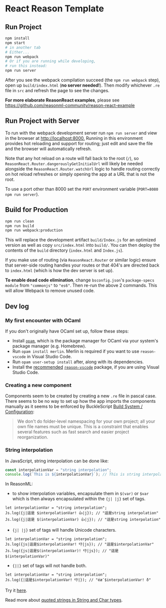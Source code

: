 # React Reason Template

## Run Project

```sh
npm install
npm start
# in another tab
# Either...
npm run webpack
# Or if you are running while developing,
# run this instead:
npm run server
```

After you see the webpack compilation succeed (the `npm run webpack` step), open up `build/index.html` (**no server needed!**). Then modify whichever `.re` file in `src` and refresh the page to see the changes.

**For more elaborate ReasonReact examples**, please see <https://github.com/reasonml-community/reason-react-example>

## Run Project with Server

To run with the webpack development server run `npm run server` and view in the browser at <http://localhost:8000.> Running in this environment provides hot reloading and support for routing; just edit and save the file and the browser will automatically refresh.

Note that any hot reload on a route will fall back to the root (`/`), so `ReasonReact.Router.dangerouslyGetInitialUrl` will likely be needed alongside the `ReasonReact.Router.watchUrl` logic to handle routing correctly on hot reload refreshes or simply opening the app at a URL that is not the root.

To use a port other than 8000 set the `PORT` environment variable (`PORT=8080 npm run server`).

## Build for Production

```sh
npm run clean
npm run build
npm run webpack:production
```

This will replace the development artifact `build/Index.js` for an optimized version as well as copy `src/index.html` into `build/`. You can then deploy the contents of the `build` directory (`index.html` and `Index.js`).

If you make use of routing (via `ReasonReact.Router` or similar logic) ensure that server-side routing handles your routes or that 404's are directed back to `index.html` (which is how the dev server is set up).

**To enable dead code elimination**, change `bsconfig.json`'s `package-specs` `module` from `"commonjs"` to `"es6"`. Then re-run the above 2 commands. This will allow Webpack to remove unused code.

## Dev log

### My first encounter with OCaml

If you don't originally have OCaml set up, follow these steps:

- Install [`opam`](https://opam.ocaml.org/doc/Install.html#Using-your-distribution-39-s-package-system), which is the package manager for OCaml via your system's package manager (e.g. Homebrew).
- Run `opam install merlin`. Merlin is required if you want to use `reason-vscode` in Visual Studio Code.
- Run `opam user-setup install` after, along with its dependencies.
- Install the [recommended](https://reasonml.github.io/docs/en/editor-plugins) [`reason-vscode`](https://marketplace.visualstudio.com/items?itemName=jaredly.reason-vscode) package, if you are using Visual Studio Code.

### Creating a new component

Components seem to be created by creating a new `.re` file in pascal case. There seems to be no way to set up how the app imports the components manually as it seems to be enforced by BuckleScript [Build System / Configuration](https://bucklescript.github.io/docs/en/build-configuration#docsNav):

> We don't do folder-level namespacing for your own project; all your own file names must be unique. This is a constraint that enables several features such as fast search and easier project reorganization.

### String interpolation

In JavaScript, string interpolation can be done like:

```js
const interpolationVar = "string interpolation";
console.log(`This is ${interpolationVar}`); // This is string interpolation
```

In ReasonML:

- to show interpolation variables, encapsulate them in `$(var)` or `$var` which
is then always encapsulated within the `{j| |j}` set of tags.

```reasonml
let interpolationVar = "string interpolation";
Js.log({j|這是 $interpolationVar! 👍|j}); // "這是string interpolation"
Js.log({j|這是 $(interpolationVar) 👍|j}); // "這是string interpolation"
```

- `{j| |j}` set of tags will handle Unicode characters.

```reasonml
let interpolationVar = "string interpolation";
Js.log({js|這是$interpolationVar! 👎|js}); // "這是$interpolationVar"
Js.log({js|這是$(interpolationVar)! 👎|js}); // "這是$(interpolationVar)"
```

- `{||}` set of tags will not handle both.

```reasonml
let interpolationVar = "string interpolation";
Js.log({|這是$interpolationVar! 👎|}); // "éæ¯$interpolationVar! ð"
```

Try it [here](https://reasonml.github.io/en/try.html?rrjsx=true&reason=DYUwLgBAlgdmICcAOB7YBDMUUwGroQgF4IAiAZzAVgHNo5FUMsdSBuAKAClyA6YFDQAUAbwBWAH0CYCYHozCABJY8ZGkzY8BAIQRAvBuBZHYliAvgEpOPfoNGTZCoUsaqWGhCd0HjZ7nwHDx5aRlFBhVmdXwEbR1AOR3DclNzHyt-QPl7EKY1HAiTKNixeK8LX1FUh1CslzyJBKA).

Read more about [quoted strings in String and Char types](https://reasonml.github.io/docs/en/string-and-char#quoted-string).
